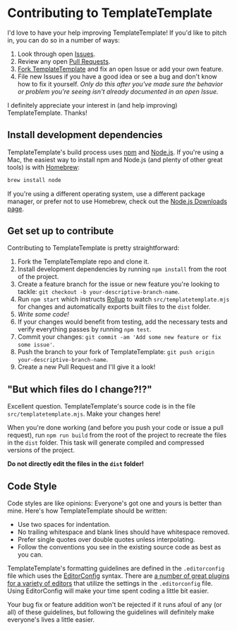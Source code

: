 # Contributing to TemplateTemplate

I'd love to have your help improving TemplateTemplate! If you'd like to pitch in, you can do so in a number of ways:

1. Look through open [Issues](https://github.com/jgarber623/TemplateTemplate/issues).
1. Review any open [Pull Requests](https://github.com/jgarber623/TemplateTemplate/pulls).
1. [Fork TemplateTemplate](#get-set-up-to-contribute) and fix an open Issue or add your own feature.
1. File new Issues if you have a good idea or see a bug and don't know how to fix it yourself. _Only do this after you've made sure the behavior or problem you're seeing isn't already documented in an open Issue._

I definitely appreciate your interest in (and help improving) TemplateTemplate. Thanks!

## Install development dependencies

TemplateTemplate's build process uses [npm](https://www.npmjs.com) and [Node.js](https://nodejs.org). If you're using a Mac, the easiest way to install npm and Node.js (and plenty of other great tools) is with [Homebrew](https://brew.sh):

```sh
brew install node
```

If you're using a different operating system, use a different package manager, or prefer not to use Homebrew, check out the [Node.js Downloads page](https://nodejs.org/en/download/).

## Get set up to contribute

Contributing to TemplateTemplate is pretty straightforward:

1. Fork the TemplateTemplate repo and clone it.
1. Install development dependencies by running `npm install` from the root of the project.
1. Create a feature branch for the issue or new feature you're looking to tackle: `git checkout -b your-descriptive-branch-name`.
1. Run `npm start` which instructs [Rollup](https://rollupjs.org) to watch `src/templatetemplate.mjs` for changes and automatically exports built files to the `dist` folder.
1. _Write some code!_
1. If your changes would benefit from testing, add the necessary tests and verify everything passes by running `npm test`.
1. Commit your changes: `git commit -am 'Add some new feature or fix some issue'`.
1. Push the branch to your fork of TemplateTemplate: `git push origin your-descriptive-branch-name`.
1. Create a new Pull Request and I'll give it a look!

## "But which files do I change?!?"

Excellent question. TemplateTemplate's source code is in the file `src/templatetemplate.mjs`. Make your changes here!

When you're done working (and before you push your code or issue a pull request), run `npm run build` from the root of the project to recreate the files in the `dist` folder. This task will generate compiled and compressed versions of the project.

**Do not directly edit the files in the `dist` folder!**

## Code Style

Code styles are like opinions: Everyone's got one and yours is better than mine. Here's how TemplateTemplate should be written:

- Use two spaces for indentation.
- No trailing whitespace and blank lines should have whitespace removed.
- Prefer single quotes over double quotes unless interpolating.
- Follow the conventions you see in the existing source code as best as you can.

TemplateTemplate's formatting guidelines are defined in the `.editorconfig` file which uses the [EditorConfig](http://editorconfig.org) syntax. There are [a number of great plugins for a variety of editors](http://editorconfig.org/#download) that utilize the settings in the `.editorconfig` file. Using EditorConfig will make your time spent coding a little bit easier.

Your bug fix or feature addition won't be rejected if it runs afoul of any (or all) of these guidelines, but following the guidelines will definitely make everyone's lives a little easier.
